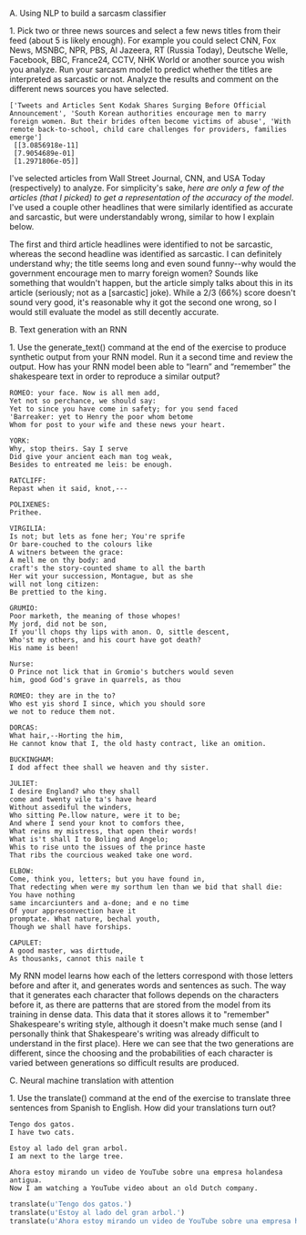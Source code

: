 
A. Using NLP to build a sarcasm classifier

1\. Pick two or three news sources and select a few news titles from their feed (about 5 is likely enough). For example you could select CNN, Fox News, MSNBC, NPR, PBS, Al Jazeera, RT (Russia Today), Deutsche Welle, Facebook, BBC, France24, CCTV, NHK World or another source you wish you analyze. Run your sarcasm model to predict whether the titles are interpreted as sarcastic or not. Analyze the results and comment on the different news sources you have selected.

```
['Tweets and Articles Sent Kodak Shares Surging Before Official Announcement', 'South Korean authorities encourage men to marry foreign women. But their brides often become victims of abuse', 'With remote back-to-school, child care challenges for providers, families emerge'] 
 [[3.0856918e-11]
 [7.9054689e-01]
 [1.2971806e-05]]
```

I've selected articles from Wall Street Journal, CNN, and USA Today (respectively) to analyze. For simplicity's sake, *here are only a few of the articles (that I picked) to get a representation of the accuracy of the model*. I've used a couple other headlines that were similarly identified as accurate and sarcastic, but were understandably wrong, similar to how I explain below.

The first and third article headlines were identified to not be sarcastic, whereas the second headline was identified as sarcastic. I can definitely understand why; the title seems long and even sound funny--why would the government encourage men to marry foreign women? Sounds like something that wouldn't happen, but the article simply talks about this in its article (seriously; not as a \[sarcastic\] joke). While a 2/3 (66%) score doesn't sound very good, it's reasonable why it got the second one wrong, so I would still evaluate the model as still decently accurate.

B. Text generation with an RNN

1\. Use the generate_text() command at the end of the exercise to produce synthetic output from your RNN model. Run it a second time and review the output. How has your RNN model been able to “learn” and “remember” the shakespeare text in order to reproduce a similar output?

```
ROMEO: your face. Now is all men add,
Yet not so perchance, we should say:
Yet to since you have come in safety; for you send faced
'Barreaker: yet to Henry the poor whom betome
Whom for post to your wife and these news your heart.

YORK:
Why, stop theirs. Say I serve
Did give your ancient each man tog weak,
Besides to entreated me leis: be enough.

RATCLIFF:
Repast when it said, knot,---

POLIXENES:
Prithee.

VIRGILIA:
Is not; but lets as fone her; You're sprife
Or bare-couched to the colours like
A witners between the grace:
A mell me on thy body: and
craft's the story-counted shame to all the barth
Her wit your succession, Montague, but as she
will not long citizen:
Be prettied to the king.

GRUMIO:
Poor marketh, the meaning of those whopes!
My jord, did not be son,
If you'll chops thy lips with anon. O, sittle descent,
Who'st my others, and his court have got death?
His name is been!

Nurse:
O Prince not lick that in Gromio's butchers would seven
him, good God's grave in quarrels, as thou
```

```
ROMEO: they are in the to?
Who est yis shord I since, which you should sore
we not to reduce them not.

DORCAS:
What hair,--Horting the him,
He cannot know that I, the old hasty contract, like an omition.

BUCKINGHAM:
I dod affect thee shall we heaven and thy sister.

JULIET:
I desire England? who they shall
come and twenty vile ta's have heard
Without assediful the winders,
Who sitting Pe.llow nature, were it to be;
And where I send your knot to comfors thee,
What reins my mistress, that open their words!
What is't shall I to Boling and Angelo;
Whis to rise unto the issues of the prince haste
That ribs the courcious weaked take one word.

ELBOW:
Come, think you, letters; but you have found in,
That redecting when were my sorthum len than we bid that shall die:
You have nothing
same incarciunters and a-done; and e no time
Of your appresonvection have it
promptate. What nature, bechal youth,
Though we shall have forships.

CAPULET:
A good master, was dirttude,
As thousanks, cannot this naile t
```

My RNN model learns how each of the letters correspond with those letters before and after it, and generates words and sentences as such. The way that it generates each character that follows depends on the characters before it, as there are patterns that are stored from the model from its training in dense data. This data that it stores allows it to "remember" Shakespeare's writing style, although it doesn't make much sense (and I personally think that Shakespeare's writing was already difficult to understand in the first place). Here we can see that the two generations are different, since the choosing and the probabilities of each character is varied between generations so difficult results are produced.

C. Neural machine translation with attention

1\. Use the translate() command at the end of the exercise to translate three sentences from Spanish to English. How did your translations turn out?

```
Tengo dos gatos.
I have two cats.

Estoy al lado del gran arbol.
I am next to the large tree.

Ahora estoy mirando un video de YouTube sobre una empresa holandesa antigua.
Now I am watching a YouTube video about an old Dutch company.
```

```python
translate(u'Tengo dos gatos.')
translate(u'Estoy al lado del gran arbol.')
translate(u'Ahora estoy mirando un video de YouTube sobre una empresa holandesa antigua.')
```

